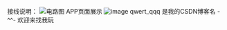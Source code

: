 接线说明：
![电路图](https://github.com/Dianne722/MAX30102-STM32-ESP8266-APP-OLED/assets/136957423/799fbaba-12c8-495c-978b-3561bd351b79)
APP页面展示
![image](https://github.com/Dianne722/MAX30102-STM32-ESP8266-APP-OLED/assets/136957423/d75ec894-832f-4ffb-8055-603fb08f306f)
qwert_qqq 是我的CSDN博客名 -^^- 欢迎来找我玩
